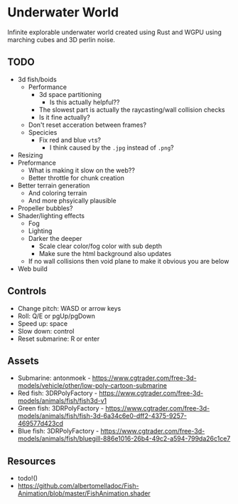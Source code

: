 # Underwater World

Infinite explorable underwater world created using Rust and WGPU using marching cubes and 3D perlin noise.

## TODO

- 3d fish/boids
    - Performance
        - 3d space partitioning
            - Is this actually helpful??
        - The slowest part is actually the raycasting/wall collision checks
        - Is it fine actually?
    - Don't reset acceration between frames?
    - Specicies
        - Fix red and blue `vt`s?
            - I think caused by the `.jpg` instead of `.png`?
- Resizing
- Preformance
    - What is making it slow on the web??
    - Better throttle for chunk creation
- Better terrain generation
    - And coloring terrain
    - And more phsyically plausible
- Propeller bubbles?
- Shader/lighting effects
    - Fog
    - Lighting
    - Darker the deeper
        - Scale clear color/fog color with sub depth
        - Make sure the html background also updates
    - If no wall collisions then void plane to make it obvious you are below
- Web build

## Controls

- Change pitch: WASD or arrow keys
- Roll: Q/E or pgUp/pgDown
- Speed up: space
- Slow down: control
- Reset submarine: R or enter

## Assets

- Submarine: antonmoek - https://www.cgtrader.com/free-3d-models/vehicle/other/low-poly-cartoon-submarine
- Red fish: 3DRPolyFactory - https://www.cgtrader.com/free-3d-models/animals/fish/fish3d-v1
- Green fish: 3DRPolyFactory - https://www.cgtrader.com/free-3d-models/animals/fish/fish-3d-6a34c6e0-dff2-4375-9257-469577d423cd
- Blue fish: 3DRPolyFactory - https://www.cgtrader.com/free-3d-models/animals/fish/bluegill-886e1016-26b4-49c2-a594-799da26c1ce7

## Resources

- todo!()
- https://github.com/albertomelladoc/Fish-Animation/blob/master/FishAnimation.shader
